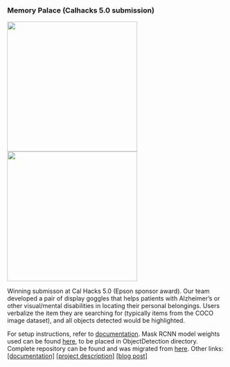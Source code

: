 ### Memory Palace (Calhacks 5.0 submission)

<img src="https://he-s3.s3.amazonaws.com/media/sprint/cal-hacks-50/team/475490/e253ebdepson_goggles_lq.PNG" height="300"/> <img src="http://siddharthadatta.ml/images/moverioimage.PNG" height="300"/>

Winning submisson at Cal Hacks 5.0 (Epson sponsor award). Our team developed a pair of display goggles that helps patients with Alzheimer’s or other visual/mental disabilities in locating their personal belongings. Users verbalize the item they are searching for (typically items from the COCO image dataset), and all objects detected would be highlighted.

For setup instructions, refer to [documentation](https://github.com/dattasiddhartha/Calhacks-5.0/blob/master/Moverio_Documentation.pdf). Mask RCNN model weights used can be found [here](https://drive.google.com/drive/folders/1AU95k4Rks6nNq-ajCa3noNz9cpldJrLP?usp=sharing), to be placed in ObjectDetection directory. Complete repository can be found and was migrated from [here](https://hkustconnect-my.sharepoint.com/personal/sdatta_connect_ust_hk/_layouts/15/onedrive.aspx?id=%2Fpersonal%2Fsdatta%5Fconnect%5Fust%5Fhk%2FDocuments%2FBerkeley%2FMoverio%2DMemoryPalace%2DInstructions%2Ezip&parent=%2Fpersonal%2Fsdatta%5Fconnect%5Fust%5Fhk%2FDocuments%2FBerkeley). Other links: [[documentation]](https://drive.google.com/file/d/183nrhzzW63Xrgerxxk8LOU9aBcUO_XZH/view) [[project description]](http://siddharthadatta.ml/portfolio/10000memorypalace/) [[blog post]](http://www.zacharychaoportfolio.com/blog/calhacks)



